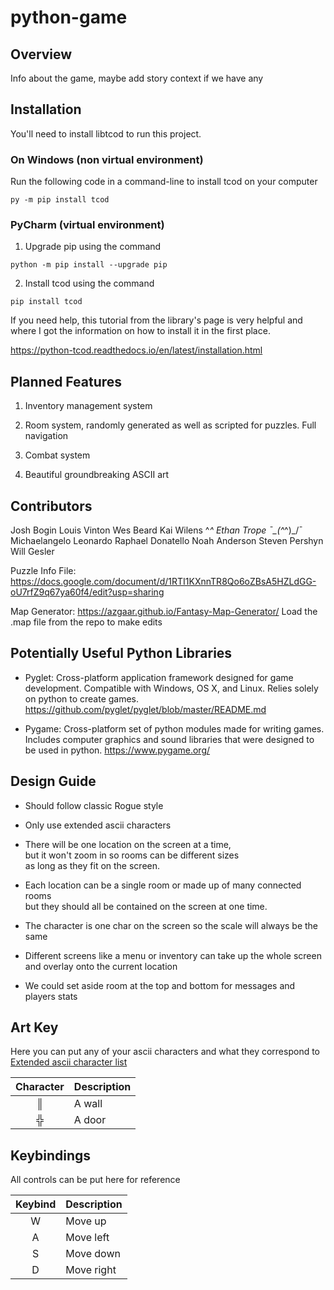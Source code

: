 python-game
===========

## Overview
Info about the game, maybe add story context if we have any

## Installation

You'll need to install libtcod to run this project.

### On Windows (non virtual environment)

Run the following code in a command-line to install tcod on your computer
```
py -m pip install tcod
```

### PyCharm (virtual environment)

1. Upgrade pip using the command
```
python -m pip install --upgrade pip
```

2. Install tcod using the command
```
pip install tcod
```

If you need help, this tutorial from the library's page is very helpful and where I got the information on how to install it in the first place.

https://python-tcod.readthedocs.io/en/latest/installation.html

## Planned Features

1. Inventory management system

2. Room system, randomly generated as well as scripted for puzzles. Full navigation

3. Combat system

4. Beautiful groundbreaking ASCII art


## Contributors

Josh Bogin
Louis Vinton
Wes Beard
Kai Wilens ^_^
Ethan Trope   ¯\_(^_^)_/¯
Michaelangelo Leonardo Raphael Donatello 
Noah Anderson
Steven Pershyn
Will Gesler

Puzzle Info File:
https://docs.google.com/document/d/1RTI1KXnnTR8Qo6oZBsA5HZLdGG-oU7rfZ9q67ya60f4/edit?usp=sharing

Map Generator:
https://azgaar.github.io/Fantasy-Map-Generator/
Load the .map file from the repo to make edits

## Potentially Useful Python Libraries
* Pyglet: Cross-platform application framework designed for game development. Compatible with Windows, OS X, and Linux. Relies solely on python to create games.
https://github.com/pyglet/pyglet/blob/master/README.md

* Pygame: Cross-platform set of python modules made for writing games. Includes computer graphics and sound libraries that were designed to be used in python.
https://www.pygame.org/

## Design Guide
* Should follow classic Rogue style
* Only use extended ascii characters

 * There will be one location on the screen at a time,  
but it won't zoom in so rooms can be different sizes   
as long as they fit on the screen.

* Each location can be a single room or made up of many connected rooms   
but they should all be contained on the screen at one time.  

* The character is one char on the screen so the scale will always be the same

* Different screens like a menu or inventory can take up the whole screen  
and overlay onto the current location

* We could set aside room at the top and bottom for messages and players stats

## Art Key
Here you can put any of your ascii characters and what they correspond to  
[Extended ascii character list](https://www.redbubble.com/people/barnsis/journal/3570534-complete-ascii-list-of-symbols)

| Character     | Description |
|:-------------:|-------------|
|       ║       | A wall      |
|       ╬       | A door      |

## Keybindings
All controls can be put here for reference  

| Keybind       | Description |
|:-------------:|-------------|
|       W       | Move up     |
|       A       | Move left   |
|       S       | Move down   |
|       D       | Move right  |
